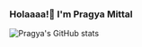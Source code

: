 ### Holaaaa!👋  I'm Pragya Mittal 
![Pragya's GitHub stats](https://github-readme-stats.vercel.app/api?username=pragyamittal0&show_icons=true&theme=dracula)

<!--
**pragyamittal0/pragyamittal0** is a ✨ _special_ ✨ repository because its `README.md` (this file) appears on your GitHub profile.

Here are some ideas to get you started:

- 🔭 I’m currently working on ...
- 🌱 I’m currently learning ...
- 👯 I’m looking to collaborate on ...
- 🤔 I’m looking for help with ...
- 💬 Ask me about ...
- 📫 How to reach me: ...
- 😄 Pronouns: ...
- ⚡ Fun fact: ...
-->
